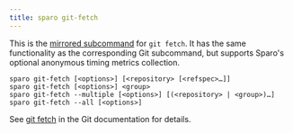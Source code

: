 ```yaml
---
title: sparo git-fetch
---
```


This is the [mirrored subcommand](./overview.md) for `git fetch`.  It has the same functionality as the corresponding Git subcommand, but supports Sparo's optional anonymous timing metrics collection.

```
sparo git-fetch [<options>] [<repository> [<refspec>…​]]
sparo git-fetch [<options>] <group>
sparo git-fetch --multiple [<options>] [(<repository> | <group>)…​]
sparo git-fetch --all [<options>]
```

See [git fetch](https://git-scm.com/docs/git-fetch) in the Git documentation for details.


